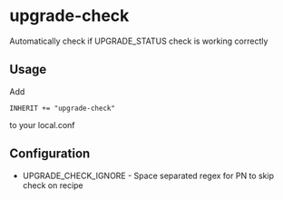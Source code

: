 # upgrade-check

Automatically check if UPGRADE_STATUS check is working correctly

## Usage

Add

```bitbake
INHERIT += "upgrade-check"
```

to your local.conf

## Configuration

- UPGRADE_CHECK_IGNORE - Space separated regex for PN to skip check on recipe

